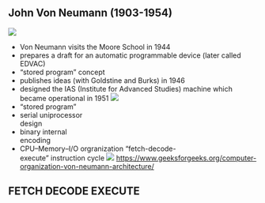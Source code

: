 ## John Von Neumann (1903-1954)
![](https://blog.hnf.de/wp-content/uploads/2017/01/JVN.jpg)
-   Von Neumann visits the Moore School in 1944
-   prepares a draft for an automatic programmable device (later called EDVAC)
-   “stored program” concept
-   publishes ideas (with Goldstine and Burks) in 1946
-   designed the IAS (Institute for Advanced Studies) machine which became operational in 1951
![](https://www.computerscience.gcse.guru/wp-content/uploads/2016/04/Von-Neumann-Architecture-Diagram.jpg)
-   “stored program”
-   serial uniprocessor  
	 design
-   binary internal  
	encoding
-   CPU–Memory–I/O orgranization
	“fetch-decode-  
	execute” instruction cycle
![](https://media.geeksforgeeks.org/wp-content/uploads/vn_cpu.png)
https://www.geeksforgeeks.org/computer-organization-von-neumann-architecture/
## FETCH DECODE EXECUTE